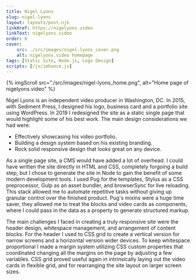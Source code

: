 ```yaml
---
title: Nigel Lyons
slug: nigel-lyons
layout: layouts/post.njk
linkHref: https://nigelyons.video
linkText: nigelyons.video
order: 6
cover:
    src: ./src/images/nigel-lyons_cover.png
    alt: nigelyons.video homepage
tags: [Static Site, Node.js, Logo Design]
scripts: [/js/imhance.js]
---
```

{% imgScroll src="./src/images/nigel-lyons_home.png", alt="Home page of nigelyons.video" %}

Nigel Lyons is an independent video producer in Washington, DC. In 2015, with Sediment Press, I designed his logo, business card and a portfolio site using WordPress. In 2019 I redesigned the site as a static single page that would highlight some of his best work. The main design considerations we had were: 

 - Effectively showcasing his video portfolio.
 - Building a design system based on his existing branding.
 - Rock solid responsive design that looks great on any device.

As a single page site, a CMS would have added a lot of overhead. I could have written the site directly in HTML and CSS, completely forgoing a build step, but I chose to generate the site in Node to gain the benefit of some modern development tools. I used Pug for the templates, Stylus as a CSS preprocessor, Gulp as an asset bundler, and browserSync for live reloading. This stack allowed me to automate repetitive tasks without giving up granular control over the finished product. Pug's mixins were a huge time saver, they allowed me to treat the blocks and video cards as components, where I could pass in the data as a property to generate structured markup.

The main challenges I faced in creating a truly responsive site were the header design, whitespace management, and arrangement of content blocks. For the header I used to CSS grid to create a vertical version for narrow screens and a horizontal version wider devices. To keep whitespace proportional I made a margin system utilizing CSS custom properties that coordinated changing all the margins on the page by adjusting a few variables. CSS grid proved useful again in intrinsically laying out the video cards in flexible grid, and for rearranging the site layout on larger screen sizes.
